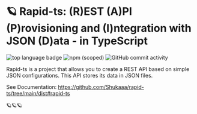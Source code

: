 # 🪐 Rapid-ts: (R)EST (A)PI (P)rovisioning and (I)ntegration with JSON (D)ata - in TypeScript

![top language badge](https://img.shields.io/github/languages/top/shukaaa/rapid-ts) ![npm (scoped)](https://img.shields.io/npm/v/@rapid-api/rapid-ts) ![GitHub commit activity](https://img.shields.io/github/commit-activity/w/shukaaa/rapid-ts)

Rapid-ts is a project that allows you to create a REST API based on simple JSON configurations. This API stores its data in JSON files.

See Documentation: https://github.com/Shukaaa/rapid-ts/tree/main/dist#rapid-ts

🪐🪐🪐
